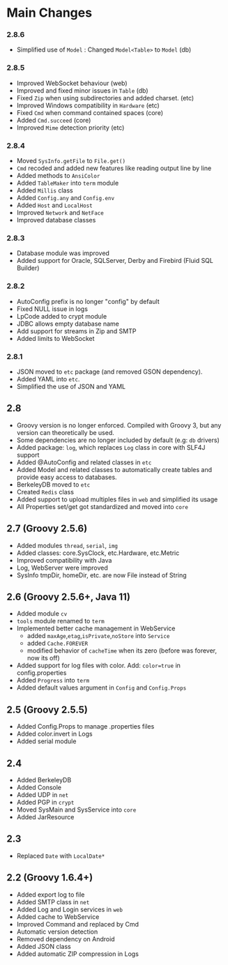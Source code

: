# Main Changes

### 2.8.6
* Simplified use of `Model` : Changed `Model<Table>` to `Model` (db)

### 2.8.5
* Improved WebSocket behaviour (web)
* Improved and fixed minor issues in `Table` (db)
* Fixed `Zip` when using subdirectories and added charset.  (etc)
* Improved Windows compatibility in `Hardware` (etc)
* Fixed `Cmd` when command contained spaces (core)
* Added `Cmd.succeed` (core)
* Improved `Mime` detection priority (etc)

### 2.8.4
* Moved `SysInfo.getFile` to `File.get()`
* `Cmd` recoded and added new features like reading output line by line
* Added methods to `AnsiColor`
* Added `TableMaker` into `term` module
* Added `Millis` class
* Added `Config.any` and `Config.env`
* Added `Host` and `LocalHost`
* Improved `Network` and `NetFace`
* Improved database classes

### 2.8.3
* Database module was improved
* Added support for Oracle, SQLServer, Derby and Firebird (Fluid SQL Builder)

### 2.8.2
* AutoConfig prefix is no longer "config" by default
* Fixed NULL issue in logs
* LpCode added to crypt module
* JDBC allows empty database name
* Add support for streams in Zip and SMTP
* Added limits to WebSocket

### 2.8.1
* JSON moved to `etc` package (and removed GSON dependency).
* Added YAML into `etc`.
* Simplified the use of JSON and YAML

## 2.8
* Groovy version is no longer enforced. Compiled with Groovy 3, but any version can theoretically be used.
* Some dependencies are no longer included by default (e.g: `db` drivers)
* Added package: `log`, which replaces `Log` class in core with SLF4J support
* Added @AutoConfig and related classes in `etc`
* Added Model and related classes to automatically create tables and provide easy access to databases.
* BerkeleyDB moved to `etc`
* Created `Redis` class
* Added support to upload multiples files in `web` and simplified its usage
* All Properties set/get got standardized and moved into `core`

## 2.7 (Groovy 2.5.6)

* Added modules `thread`, `serial`, `img`
* Added classes: core.SysClock, etc.Hardware, etc.Metric
* Improved compatibility with Java
* Log, WebServer were improved
* SysInfo tmpDir, homeDir, etc. are now File instead of String

## 2.6 (Groovy 2.5.6+, Java 11)

* Added module `cv`
* `tools` module renamed to `term`
* Implemented better cache management in WebService
    - added `maxAge`,`etag`,`isPrivate`,`noStore` into `Service`
    - added `Cache.FOREVER`
    - modified behavior of `cacheTime` when its zero (before was forever, now its off)
* Added support for log files with color. Add: `color=true` in config.properties
* Added `Progress` into `term`
* Added default values argument in `Config` and `Config.Props`

## 2.5 (Groovy 2.5.5)

* Added Config.Props to manage .properties files
* Added color.invert in Logs
* Added serial module

## 2.4
* Added BerkeleyDB
* Added Console
* Added UDP in `net`
* Added PGP in `crypt`
* Moved SysMain and SysService into `core`
* Added JarResource

## 2.3
* Replaced `Date` with `LocalDate*`

## 2.2 (Groovy 1.6.4+)

* Added export log to file
* Added SMTP class in `net`
* Added Log and Login services in `web`
* Added cache to WebService
* Improved Command and replaced by Cmd
* Automatic version detection
* Removed dependency on Android
* Added JSON class
* Added automatic ZIP compression in Logs
